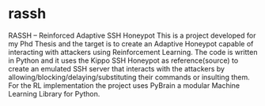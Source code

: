 # rassh
 RASSH – Reinforced Adaptive SSH Honeypot  This is a project developed for my Phd Thesis and the target is to create an Adaptive Honeypot capable of interacting with attackers using Reinforcement Learning.  The code is written in Python and it uses the Kippo SSH Honeypot as reference(source) to create an emulated SSH server that interacts with the attackers by allowing/blocking/delaying/substituting their commands or insulting them.  For the RL implementation the project uses PyBrain a modular Machine Learning Library for Python.
